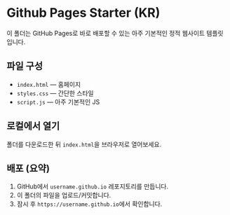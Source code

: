 # Github Pages Starter (KR)
이 폴더는 GitHub Pages로 바로 배포할 수 있는 아주 기본적인 정적 웹사이트 템플릿입니다.

## 파일 구성
- `index.html` — 홈페이지
- `styles.css` — 간단한 스타일
- `script.js` — 아주 기본적인 JS

## 로컬에서 열기
폴더를 다운로드한 뒤 `index.html`을 브라우저로 열어보세요.

## 배포 (요약)
1) GitHub에서 `username.github.io` 레포지토리를 만듭니다.  
2) 이 폴더의 파일을 업로드/커밋합니다.  
3) 잠시 후 `https://username.github.io`에서 확인합니다.
